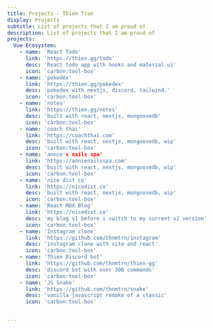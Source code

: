 ```yaml
---
title: Projects - Thien Tran
display: Projects
subtitle: List of projects that I am proud of
description: List of projects that I am proud of
projects:
  Vue Ecosystem:
    - name: 'React Todo'
      link: 'https://thien.gg/todo'
      desc: 'React todo app with hooks and material ui'
      icon: 'carbon:tool-box'
    - name: 'pokedex'
      link: 'https://thien.gg/pokedex'
      desc: 'pokedex with nextjs, discord, tailwind.'
      icon: 'carbon:tool-box'
    - name: 'notes'
      link: 'https://thien.gg/notes'
      desc: 'built with react, nextjs, mongoosedb'
      icon: 'carbon:tool-box'
    - name: 'coach thai'
      link: 'https://coachthai.com'
      desc: 'built with react, nextjs, mongoosedb, wip'
      icon: 'carbon:tool-box'
    - name: 'annie's nails spa'
      link: 'https://annienailsspa.com'
      desc: 'built with react, nextjs, mongoosedb, wip'
      icon: 'carbon:tool-box'
    - name: 'nice dist co'
      link: 'https://nicedist.co'
      desc: 'built with react, nextjs, mongoosedb, wip'
      icon: 'carbon:tool-box'
    - name: 'React MDX Blog'
      link: 'https://nicedist.co'
      desc: 'my blog v1 before i switch to my current v2 version'
      icon: 'carbon:tool-box'
    - name: 'Instagram clone'
      link: 'https://github.com/thnmtrn/instagram'
      desc: 'instagram clone with vite and react'
      icon: 'carbon:tool-box'
    - name: 'Thien Discord bot'
      link: 'https://github.com/thnmtrn/thien-gg'
      desc: 'discord bot with over 300 commands'
      icon: 'carbon:tool-box'
    - name: 'JS Snake'
      link: 'https://github.com/thnmtrn/snake'
      desc: 'vanilla javascript remake of a classic'
      icon: 'carbon:tool-box'


---
```


<ListProjects :projects="frontmatter.projects"/>
